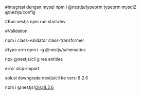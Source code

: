 #integrasi dengan mysql 
npm i @nestjs/typeorm typeorm mysql2 @nestjs/config


#Run nestjs 
npm run start:dev


#Validation

npm i class-validator class-transformer

#type orm 
npm i -g @nestjs/schematics

npx @nestjs/cli g res entities

error skip-import 

solusi downgrade nestjs/cli ke versi 8.2.6

npm i @nestjs/cli@8.2.6
